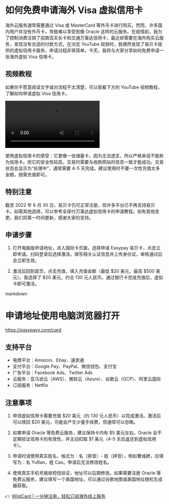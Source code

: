 # 如何免费申请海外 Visa 虚拟信用卡

海外云服务通常需要通过 Visa 或 MasterCard 等外币卡进行购买。然而，许多国内用户并没有外币卡，导致难以享受到像 Oracle 这样的云服务。在疫情前，我为了控制消费注销了招商百夫长卡和交通万事达信用卡，最近却需要在海外购买云服务，发现没有合适的付款方式。在浏览 YouTube 视频时，我偶然发现了易贝卡提供的虚拟信用卡服务，申请过程非常简单。今天，我将与大家分享如何免费申请一张海外虚拟 Visa 信用卡。

## 视频教程

如果你不愿意阅读文字或对流程不太清楚，可以观看下方的 YouTube 视频教程，了解如何申请虚拟 Visa 信用卡。

![申请免费海外 Visa 虚拟信用卡教程](https://opclash.com/zb_users/upload/2021/11/202111207847_885.mp4)

使用虚拟信用卡的感受：它更像一张储蓄卡，因为无法透支，所以严格来说不能称为信用卡。但它的安全性较高，交易时需要与收款网站的信息一致才能成功。交易状态会显示为“处理中”，通常需要 4-5 天完成。建议使用时不要一次性充值太多金额，按需充值即可。

## 特别注意

截至 2022 年 6 月 30 日，易贝卡仍可正常注册，但许多平台已不再支持易贝卡。如需其他选择，可以参考全球付万事达虚拟信用卡的申请教程。如有其他变更，我们将第一时间更新，感谢大家的支持。

## 申请步骤

1. 打开电脑版申请地址，进入国际卡页面，选择申请 Easypay 易贝卡，点击立即申请。扫码登录后选择激活，填写相关认证信息并上传身份证，审核通过后会立即生效。

2. 激活后回到首页，点击充值，填入充值金额（最低 $20 美元，最高 $500 美元）。我选择了 $20 美元，约合 130 元人民币。通过银行卡完成充值后，虚拟卡即可激活。

markdown
# 申请地址使用电脑浏览器打开
https://easypayx.com/card




## 支持平台

- 电商平台：Amazon、Ebay、速卖通  
- 支付平台：Google Pay、PayPal、微信钱包、支付宝  
- 广告平台：Facebook Ads、Twitter Ads  
- 云服务：亚马逊云（AWS）、微软云（Azure）、谷歌云（GCP）、阿里云国际  
- 订阅服务：Netflix  

## 注意事项

1. 申领虚拟信用卡需要充值 $20 美元（约 130 元人民币）以完成激活。激活后可以赎回 $20 美元，可能会产生少量手续费，但通常可以忽略。

2. 如果申请 Oracle 等免费云服务，建议保持卡内有 $5 美元左右。Oracle 会不定期验证信用卡的有效性，并主动扣取 $1 美元（4-5 天后返还到虚拟信用卡）。

3. 申请时请使用真实姓名，格式为：名（拼音）- 姓（拼音），例如曹彧繎，应填写为：名 YuRan，姓 Cao。申请后无法修改姓名。

4. 使用真实手机号接收短信验证，地址可以后期修改。如果需要注册 Oracle 等免费云服务，建议填写一个美国地址，可以通过谷歌地图或美国地址随机生成器获取。

👉 [WildCard | 一分钟注册，轻松订阅海外线上服务](https://bbtdd.com/WildCard)